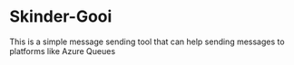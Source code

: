 # Skinder-Gooi
This is a simple message sending tool that can help sending messages to platforms like Azure Queues
